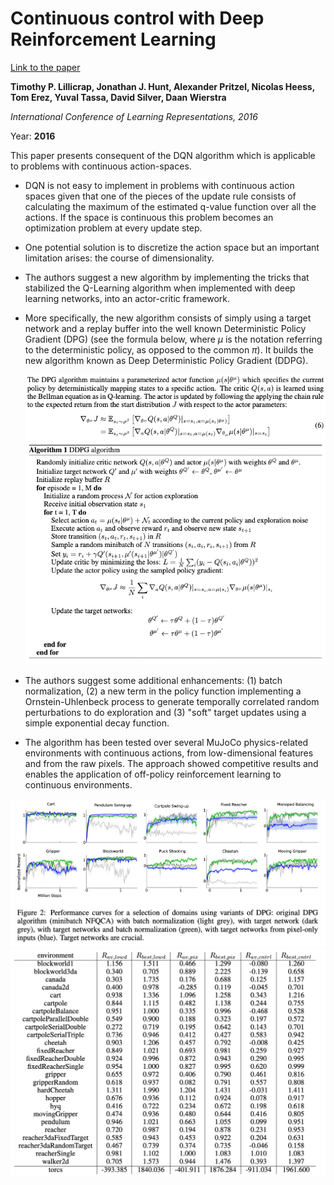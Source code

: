 # Continuous control with Deep Reinforcement Learning

[Link to the paper](https://arxiv.org/abs/1509.02971)

**Timothy P. Lillicrap, Jonathan J. Hunt, Alexander Pritzel, Nicolas Heess, Tom Erez, Yuval Tassa, David Silver, Daan Wierstra**

*International Conference of Learning Representations, 2016*

Year: **2016**

This paper presents consequent of the DQN algorithm which is applicable to problems with continuous action-spaces.

- DQN is not easy to implement in problems with continuous action spaces given that one of the pieces of the update rule consists of calculating the maximum of the estimated q-value function over all the actions. If the space is continuous this problem becomes an optimization problem at every update step.
- One potential solution is to discretize the action space but an important limitation arises: the course of dimensionality.
- The authors suggest a new algorithm by implementing the tricks that stabilized the Q-Learning algorithm when implemented with deep learning networks, into an actor-critic framework.
- More specifically, the new algorithm consists of simply using a target network and a replay buffer into the well known Deterministic Policy Gradient (DPG) (see the formula below, where $\mu$ is the notation referring to the deterministic policy, as opposed to the common $\pi$). It builds the new algorithm known as Deep Deterministic Policy Gradient (DDPG).

  ![](lillicrap2016/formula-dpg.png)
  ![](lillicrap2016/algorithm-ddpg.png)

- The authors suggest some additional enhancements: (1) batch normalization, (2) a new term in the policy function implementing a Ornstein-Uhlenbeck process to generate temporally correlated random perturbations to do exploration and (3) "soft" target updates using a simple exponential decay function.
- The algorithm has been tested over several MuJoCo physics-related environments with continuous actions, from low-dimensional features and from the raw pixels. The approach showed competitive results and enables the application of off-policy reinforcement learning to continuous environments.

![](lillicrap2016/curves-ddpg.png)
![](lillicrap2016/table-results-ddpg.png)
